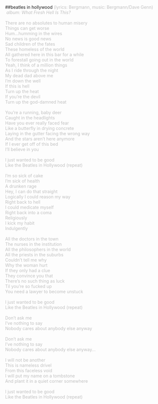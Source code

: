 ##beatles in hollywood
<span style="color: #c0c0c0">(lyrics: Bergmann, music: Bergmann/Dave Genn)<br />
&nbsp;<i>album: What Fresh Hell Is This?</i><br />
<br />
There are no absolutes to human misery<br />
Things can get worse<br />
Hum...humming in the wires<br />
No news is good news<br />
Sad children of the fates<br />
These homeless of the world<br />
All gathered here in this bar for a while<br />
To forestall going out in the world<br />
Yeah, I think of a million things<br />
As I ride through the night<br />
My dead dad above me<br />
I&rsquo;m down the well<br />
If this is hell<br />
Turn up the heat<br />
If you&rsquo;re the devil<br />
Turn up the god-damned heat<br />
<br />
You&rsquo;re a running, baby deer<br />
Caught in the headlights<br />
Have you ever really faced fear<br />
Like a butterfly in drying concrete<br />
Laying in the gutter facing the wrong way<br />
And the stars aren&rsquo;t here anymore<br />
If I ever get off of this bed<br />
I&rsquo;ll believe in you<br />
<br />
I just wanted to be good<br />
Like the Beatles in Hollywood (repeat)<br />
<br />
I&rsquo;m so sick of cake<br />
I&rsquo;m sick of health<br />
A drunken rage<br />
Hey, I can do that straight<br />
Logically I could reason my way<br />
Right back to hell<br />
I could medicate myself<br />
Right back into a coma<br />
Religiously<br />
I kick my habit<br />
Indulgently<br />
<br />
All the doctors in the town<br />
The nurses in the institution<br />
All the philosophers in the world<br />
All the priests in the suburbs<br />
Couldn&rsquo;t tell me why<br />
Why the woman hurt<br />
If they only had a clue<br />
They convince you that<br />
There&rsquo;s no such thing as luck<br />
Til you&rsquo;re so fucked up<br />
You need a lawyer to become unstuck<br />
<br />
I just wanted to be good<br />
Like the Beatles in Hollywood (repeat)<br />
<br />
Don&rsquo;t ask me<br />
I&rsquo;ve nothing to say<br />
Nobody cares about anybody else anyway<br />
<br />
</span><span style="color: #c0c0c0">
Don&rsquo;t ask me<br />
I&rsquo;ve nothing to say<br />
Nobody cares about anybody else anyway...</span><br />
<span style="color: #c0c0c0"><br />
I will not be another<br />
This is nameless drivel<br />
From this faceless void<br />
I will put my name on a tombstone<br />
And plant it in a quiet corner somewhere<br />
<br />
I just wanted to be good<br />
Like the Beatles in Hollywood (repeat)<br />
</span>
